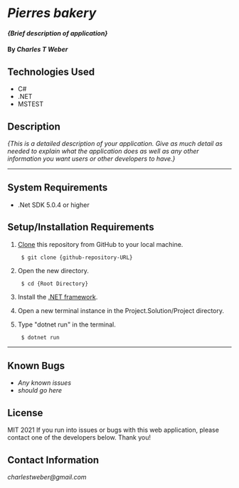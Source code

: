 # _Pierres bakery_

#### _{Brief description of application}_

#### By _**Charles T Weber**_

## Technologies Used

* C#
* .NET
* MSTEST

## Description

_{This is a detailed description of your application. Give as much detail as needed to explain what the application does as well as any other information you want users or other developers to have.}_

<hr>

## System Requirements

* .Net SDK 5.0.4 or higher

## Setup/Installation Requirements

1. [Clone](https://docs.github.com/en/github/creating-cloning-and-archiving-repositories/cloning-a-repository-from-github/cloning-a-repository) this repository from GitHub to your local machine.

        $ git clone {github-repository-URL}

2. Open the new directory.

        $ cd {Root Directory}

3. Install the [.NET framework](https://docs.microsoft.com/en-us/dotnet/core/install/windows?tabs=net50).


4. Open a new terminal instance in the Project.Solution/Project directory.

5. Type "dotnet run" in the terminal.

        $ dotnet run

<hr>

## Known Bugs

* _Any known issues_
* _should go here_

## License

MIT 2021
If you run into issues or bugs with this web application, please contact one of the developers below. Thank you!

## Contact Information

_charlestweber@gmail.com_